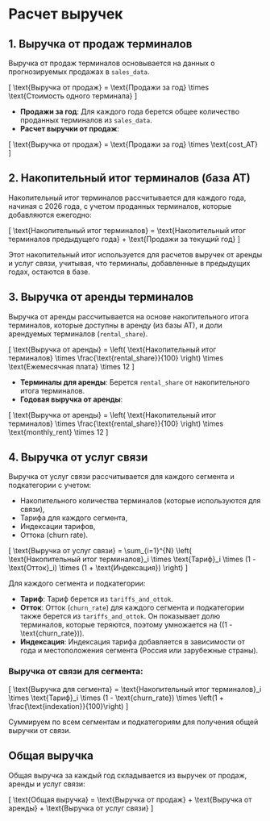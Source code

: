 # Расчет выручек

## 1. Выручка от продаж терминалов

Выручка от продаж терминалов основывается на данных о прогнозируемых продажах в `sales_data`.

\[
\text{Выручка от продаж} = \text{Продажи за год} \times \text{Стоимость одного терминала}
\]

- **Продажи за год**: Для каждого года берется общее количество проданных терминалов из `sales_data`.
- **Расчет выручки от продаж**:

\[
\text{Выручка от продаж} = \text{Продажи за год} \times \text{cost\_AT}
\]

## 2. Накопительный итог терминалов (база АТ)

Накопительный итог терминалов рассчитывается для каждого года, начиная с 2026 года, с учетом проданных терминалов, которые добавляются ежегодно:

\[
\text{Накопительный итог терминалов} = \text{Накопительный итог терминалов предыдущего года} + \text{Продажи за текущий год}
\]

Этот накопительный итог используется для расчетов выручек от аренды и услуг связи, учитывая, что терминалы, добавленные в предыдущих годах, остаются в базе.

## 3. Выручка от аренды терминалов

Выручка от аренды рассчитывается на основе накопительного итога терминалов, которые доступны в аренду (из базы АТ), и доли арендуемых терминалов (`rental_share`).

\[
\text{Выручка от аренды} = \left( \text{Накопительный итог терминалов} \times \frac{\text{rental\_share}}{100} \right) \times \text{Ежемесячная плата} \times 12
\]

- **Терминалы для аренды**: Берется `rental_share` от накопительного итога терминалов.
- **Годовая выручка от аренды**:

\[
\text{Выручка от аренды} = \left( \text{Накопительный итог терминалов} \times \frac{\text{rental\_share}}{100} \right) \times \text{monthly\_rent} \times 12
\]

## 4. Выручка от услуг связи

Выручка от услуг связи рассчитывается для каждого сегмента и подкатегории с учетом:

- Накопительного количества терминалов (которые используются для связи),
- Тарифа для каждого сегмента,
- Индексации тарифов,
- Оттока (churn rate).

\[
\text{Выручка от услуг связи} = \sum_{i=1}^{N} \left( \text{Накопительный итог терминалов}_i \times \text{Тариф}_i \times (1 - \text{Отток}_i) \times (1 + \text{Индексация}) \right)
\]

Для каждого сегмента и подкатегории:

- **Тариф**: Тариф берется из `tariffs_and_ottok`.
- **Отток**: Отток (`churn_rate`) для каждого сегмента и подкатегории также берется из `tariffs_and_ottok`. Он показывает долю терминалов, которые теряются, поэтому умножается на \((1 - \text{churn\_rate})\).
- **Индексация**: Индексация тарифа добавляется в зависимости от года и местоположения сегмента (Россия или зарубежные страны).

### Выручка от связи для сегмента:

\[
\text{Выручка для сегмента} = \text{Накопительный итог терминалов}_i \times \text{Тариф}_i \times (1 - \text{churn\_rate}) \times \left(1 + \frac{\text{indexation}}{100}\right)
\]

Суммируем по всем сегментам и подкатегориям для получения общей выручки от связи.

## Общая выручка

Общая выручка за каждый год складывается из выручек от продаж, аренды и услуг связи:

\[
\text{Общая выручка} = \text{Выручка от продаж} + \text{Выручка от аренды} + \text{Выручка от услуг связи}
\]

